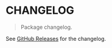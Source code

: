 # CHANGELOG

> Package changelog.

See [GitHub Releases](https://github.com/stdlib-js/math-base-special-log1pexp/releases) for the changelog.